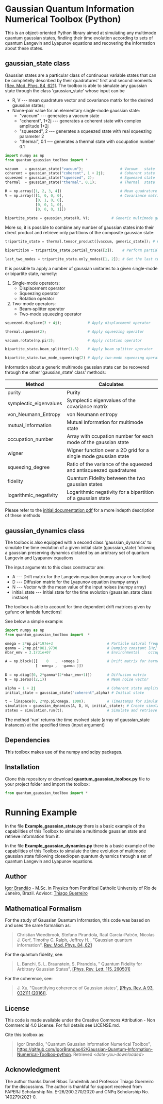
# Gaussian Quantum Information Numerical Toolbox (Python)

This is an object-oriented Python library aimed at simulating any multimode quantum gaussian states, findiing their time evolution according to sets of quantum Langevin and Lyapunov equations and recovering the information about these states.

## gaussian_state class
Gaussian states are a particular class of continuous variable states that can be completelly described by their quadratures' first and second moments [[Rev. Mod. Phys. 84, 621]](https://journals.aps.org/rmp/abstract/10.1103/RevModPhys.84.621).  The toolbox is able to simulate any gaussian state through the class 'gaussian_state' whose input can be

 - R, V --- mean quadrature vector and covariance matrix for the desired gaussian states;
- Name-pair value for an elementary single-mode gaussian state:
	 - "vaccum" --- generates a vaccum state
	 - "coherent", 1+2j --- generates a coherent state with complex amplitude 1+2j
	 - "squeezed", 2 --- generates a squeezed state with real squeezing parameter 2
	 - "thermal", 0.1 --- generates a thermal state with occupation number 0.1

```python
import numpy as np
from quantum_gaussian_toolbox import *

vacuum   = gaussian_state("vacuum");           	     # Vacuum   state
coherent = gaussian_state("coherent", 1 + 2j);       # Coherent state
squeezed = gaussian_state("squeezed", 2);      	     # Squeezed state
thermal  = gaussian_state("thermal", 0.1);           # Thermal  state

R = np.array([1, 2, 3, 4])                           # Mean quadrature vector
V = np.array([[1, 0, 0, 0],                          # Covariance matrix
              [0, 1, 0, 0],
              [0, 0, 1, 0],
              [0, 0, 0, 1]])
              
bipartite_state = gaussian_state(R, V);		     # Generic multimode gaussian state
```

More so, it is possible to combine any number of gaussian states into their direct product and retrieve only partitions of the composite gaussian state:
```python
tripartite_state = thermal.tensor_product([vaccum, generic_state]); # Create tripartite gaussian state

bipartition = tripartite_state.partial_trace([2]);    # Perform partial trace over the third mode

last_two_modes = tripartite_state.only_modes([1, 2]); # Get the last two modes by performing partial trace over the first mode 
```

It is possible to apply a number of gaussian unitaries to a given single-mode or bipartite state, namelly:
 1. Single-mode operators:
	 - Displacement operator
	 - Squeezing operator
	 - Rotation operator
 2. Two-mode operators:
	 - Beam-splitter operator
	 - Two-mode squeezing operator

```python
squeezed.displace(3 + 4j); 	          # Apply displacement operator

thermal.squeeze(2);        	          # Apply squeezing operator

vacuum.rotate(np.pi/2);		          # Apply rotation operator

bipartite_state.beam_splitter(1.5)    # Apply beam splitter operator

bipartite_state.two_mode_squeezing(2) # Apply two-mode squeezing operator
```

Information about a generic multimode gaussian state can be recovered through the other 'gaussian_state' class' methods:

| Method | Calculates|
|--|--|
| purity | Purity |
| symplectic_eigenvalues | Symplectic eigenvalues of the covariance matrix |
| von_Neumann_Entropy | von Neumann entropy |
| mutual_information | Mutual Information for multimode state |
| occupation_number | Array with ccupation number for each mode of the gaussian state |
| wigner | Wigner function over a 2D grid for a single mode gaussian state |
|squeezing_degree | Ratio of the variance of the squeezed and antisqueezed quadratures|
|fidelity | Quantum Fidelity between the two gaussian states|
| logarithmic_negativity | Logarithmic negativity for a bipartition of a gaussian state|

Please refer to the [initial  documentation pdf](https://github.com/IgorBrandao42/Gaussian-Quantum-Information-Numerical-Toolbox-python/blob/main/Documentation%20-%20Quantum_Gaussian_Information_Toolbox%20-%20python.pdf) for a more indepth description of these methods

## gaussian_dynamics class
The toolbox is also equipped with a second class 'gaussian_dynamics' to simulate the time evolution of a given initial state (gaussian_state) following a gaussian preserving dynamics dictated by an arbitrary set of quantum Langevin and Lyapunov equations

The input arguments to this class constructor are:

 - A --- Drift matrix for the Langevin equation (numpy array or function)
 - D --- Diffusion matrix for the Lyapunov equation (numpy array)
 - N --- Vector with the mean value of the input noises (numpy array)
 - initial_state --- Initial state for the time evolution (gaussian_state class instace)

The toolbox is able to account for time dependent drift matrices given by gufunc or lambda functions!

See below a simple example:
```python
import numpy as np
from quantum_gaussian_toolbox import  *

omega = 2*np.pi*197e+3                         # Particle natural frequency [Hz]
gamma = 2*np.pi*881.9730                       # Damping constant [Hz] at 1.4 mbar pressure
nbar_env = 3.1731e+07                          # Environmental    occupation number

A = np.block([[    0   ,  +omega ]             # Drift matrix for harmonic potential
              [ -omega ,  -gamma ]]) 
        
D = np.diag([0, 2*gamma*(2*nbar_env+1)])       # Diffusion matrix
N = np.zeros((2,1))                            # Mean noise vector

alpha = 1 + 2j                                 # Coherent state amplitude
initial_state = gaussian_state("coherent",alpha) # Initial state

t = linspace(0, 2*np.pi/omega, 1000);          # Timestamps for simulation
simulation = gaussian_dynamics(A, D, N, initial_state); # Create simulation instance!
states = simulation.run(t);                    # Simulate and retrieve time evolved states (array of gaussian_state instances)   
```

The method 'run' returns the time evolved state (array of gaussian_state instances) at the specified times (input argument)


## Dependencies

This toolbox makes use of the numpy and scipy packages.

## Installation

Clone this repository or download **quantum_gaussian_toolbox.py** file to your project folder and import the toolbox:

```python
from quantum_gaussian_toolbox import *
```

# Running Example
In the file **Example_gaussian_state.py** there is a basic example of the capabilities of this Toolbox to simulate a multimode gaussian state and retrieve information from it.

In the file **Example_gaussian_dynamics.py** there is a basic example of the capabilities of this Toolbox to simulate the time evolution of multimode gaussian state following closed/open quantum dynamics through a set of quantum Langevin and Lyapunov equations.

## Author
[Igor Brandão](mailto:igorbrandao@aluno.puc-rio.br) - M.Sc. in Physics from Pontifical Catholic University of Rio de Janeiro, Brazil. Advisor: [Thiago Guerreiro](mailto:barbosa@puc-rio.br)

## Mathematical Formalism
For the study of Gaussian Quantum Information, this code was based on and uses the same formalism as:

> Christian Weedbrook, Stefano Pirandola, Raúl García-Patrón, Nicolas J. Cerf, Timothy C. Ralph, Jeffrey H. , "Gaussian quantum information", [Rev. Mod. Phys. 84, 621](https://journals.aps.org/rmp/abstract/10.1103/RevModPhys.84.621)

For the quantum fidelity, see:
> L. Banchi, S. L. Braunstein, S. Pirandola, " Quantum Fidelity for Arbitrary Gaussian States", [[Phys. Rev. Lett. 115, 260501]](https://journals.aps.org/prl/abstract/10.1103/PhysRevLett.115.260501)

For the coherence, see:
> J. Xu, "Quantifying coherence of Gaussian states", [[Phys. Rev. A 93, 032111 (2016)]](https://journals.aps.org/pra/abstract/10.1103/PhysRevA.93.032111).

## License
This code is made available under the Creative Commons Attribution - Non Commercial 4.0 License. For full details see LICENSE.md.

Cite this toolbox as: 
> Igor Brandão, "Quantum Gaussian Information Numerical Toolbox", https://github.com/IgorBrandao42/Gaussian-Quantum-Information-Numerical-Toolbox-python. Retrieved <*date-you-downloaded*>


## Acknowledgment
The author thanks Daniel Ribas Tandeitnik and Professor Thiago Guerreiro for the discussions. The author is thankful for support received from FAPERJ Scholarship No. E-26/200.270/2020 and CNPq Scholarship No. 140279/2021-0.



